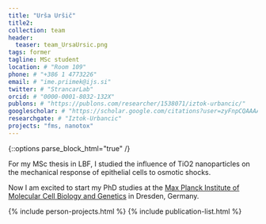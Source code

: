 ```yaml
---
title: "Urša Uršič"
title2: 
collection: team
header:
  teaser: team_UrsaUrsic.png
tags: former
tagline: MSc student
location: # "Room 109"
phone: # "+386 1 4773226"
email: # "ime.priimek@ijs.si"
twitter: # "StrancarLab"
orcid: # "0000-0001-8032-132X"
publons: # "https://publons.com/researcher/1538071/iztok-urbancic/"
googlescholar: # "https://scholar.google.com/citations?user=zyFnpCQAAAAJ"
researchgate: # "Iztok-Urbancic"
projects: "fms, nanotox"
---
```


{::options parse_block_html="true" /}

For my MSc thesis in LBF, I studied the influence of TiO2 nanoparticles on the mechanical response of epithelial cells to osmotic shocks. 

Now I am excited to start my PhD studies at the [Max Planck Institute of Molecular Cell Biology and Genetics](https://www.mpi-cbg.de/research-groups/current-groups/jan-brugues/) in Dresden, Germany.

{% include person-projects.html %}
{% include publication-list.html %}